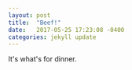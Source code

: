 ```yaml
---
layout: post
title:  "Beef!"
date:   2017-05-25 17:23:08 -0400
categories: jekyll update
---
```

It's what's for dinner.